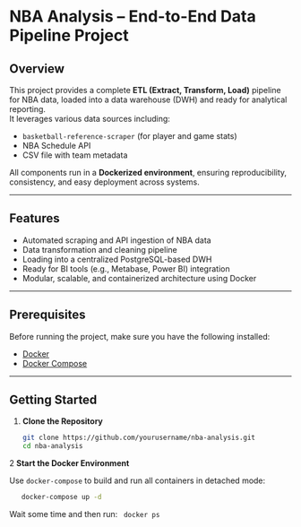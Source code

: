 # NBA Analysis – End-to-End Data Pipeline Project

## Overview

This project provides a complete **ETL (Extract, Transform, Load)** pipeline for NBA data, loaded into a data warehouse (DWH) and ready for analytical reporting.  
It leverages various data sources including:

- `basketball-reference-scraper` (for player and game stats)  
- NBA Schedule API  
- CSV file with team metadata  

All components run in a **Dockerized environment**, ensuring reproducibility, consistency, and easy deployment across systems.

---

## Features

- Automated scraping and API ingestion of NBA data  
- Data transformation and cleaning pipeline  
- Loading into a centralized PostgreSQL-based DWH  
- Ready for BI tools (e.g., Metabase, Power BI) integration  
- Modular, scalable, and containerized architecture using Docker  

---

## Prerequisites

Before running the project, make sure you have the following installed:

- [Docker](https://docs.docker.com/get-docker/)  
- [Docker Compose](https://docs.docker.com/compose/install/)  

---

## Getting Started

1. **Clone the Repository**

   ```bash
   git clone https://github.com/yourusername/nba-analysis.git
   cd nba-analysis

2 **Start the Docker Environment**

Use `docker-compose` to build and run all containers in detached mode:

```bash
   docker-compose up -d
   ```
Wait some time and then run:
  ``` docker ps```

